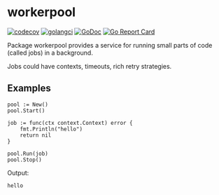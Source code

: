 # workerpool

[![codecov](https://codecov.io/gh/yarcode/workerpool/branch/master/graph/badge.svg)](https://codecov.io/gh/yarcode/workerpool)
[![golangci](https://golangci.com/badges/github.com/yarcode/workerpool.svg)](https://golangci.com/r/github.com/yarcode/workerpool)
[![GoDoc](https://img.shields.io/badge/pkg.go.dev-doc-blue)](http://pkg.go.dev/github.com/yarcode/workerpool)
[![Go Report Card](https://goreportcard.com/badge/github.com/yarcode/workerpool)](https://goreportcard.com/report/github.com/yarcode/workerpool)

Package workerpool provides a service for running small parts of code (called jobs) in a background.

Jobs could have contexts, timeouts, rich retry strategies.

## Examples

```golang
pool := New()
pool.Start()

job := func(ctx context.Context) error {
    fmt.Println("hello")
    return nil
}

pool.Run(job)
pool.Stop()
```

 Output:

```
hello
```
